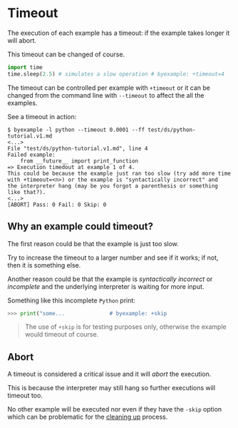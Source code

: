 <!--
Check that we have byexample installed first
$ hash byexample                                    # byexample: +fail-fast

$ alias byexample=byexample\ --pretty\ none

--
-->

# Timeout

The execution of each example has a timeout: if the example takes longer
it will abort.

This timeout can be changed of course.

```python
import time
time.sleep(2.5) # simulates a slow operation # byexample: +timeout=4
```

The timeout can be controlled per example with ``+timeout`` or it
can be changed from the command line with ``--timeout`` to affect the
all the examples.

See a timeout in action:

```
$ byexample -l python --timeout 0.0001 --ff test/ds/python-tutorial.v1.md
<...>
File "test/ds/python-tutorial.v1.md", line 4
Failed example:
    from __future__ import print_function
=> Execution timedout at example 1 of 4.
This could be because the example just ran too slow (try add more time
with +timeout=<n>) or the example is "syntactically incorrect" and
the interpreter hang (may be you forgot a parenthesis or something like that?).
<...>
[ABORT] Pass: 0 Fail: 0 Skip: 0
```

## Why an example could timeout?

The first reason could be that the example is just too slow.

Try to increase the timeout to a larger number and see if it works;
if not, then it is something else.

Another reason could be that the example is *syntactically incorrect*
or *incomplete* and the underlying interpreter is waiting for more
input.

Something like this incomplete ``Python`` print:

```python
>>> print("some...              # byexample: +skip
```

> The use of ``+skip`` is for testing purposes only, otherwise
> the example would timeout of course.

## Abort

A timeout is considered a critical issue and it will *abort* the execution.

This is because the interpreter may still hang so further executions
will timeout too.

No other example will be executed nor even if they have the ``-skip`` option
which can be problematic for the
[cleaning up](docs/basic/setup-and-tear-down.md) process.
